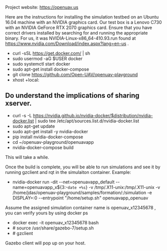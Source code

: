 Project website: https://openuav.us

Here are the instructions for installing the simulation testbed on an Ubuntu 16.04 machine with an NVIDIA graphics card. Our test box is a Lenovo C730 with an NVIDIA GeForce RTX 2070 graphics card. Ensure that you have correct drivers installed by searching for and running the appropriate binary. For us, it was NVIDIA-Linux-x86_64-410.93.run found at https://www.nvidia.com/Download/index.aspx?lang=en-us . 


- curl -sSL https://get.docker.com/ | sh
- sudo usermod -aG $USER docker
- sudo systemctl start docker
- sudo apt-get install docker-compose 
- git clone https://github.com/Open-UAV/openuav-playground
- xhost +local:  

Do understand the implications of sharing xserver. 
- 
- curl -s -L https://nvidia.github.io/nvidia-docker/$distribution/nvidia-docker.list | sudo tee /etc/apt/sources.list.d/nvidia-docker.list
- sudo apt-get update
- sudo apt-get install -y nvidia-docker
- pip install nvidia-docker-compose
- cd ~/openuav-playground/openuavapp  
- nvidia-docker-compose build 

This will take a while. 

Once the build is complete, you will be able to run simulations and see it by running gzclient and rqt in the simulaiton container. 
Example: 
- nvidia-docker run -dit --net=openuavapp_default --name=openuavapp_x${3:-`date +%s`} -v /tmp/.X11-unix:/tmp/.X11-unix -v /home/jdas/openuav-playground/samples/formation/:/simulation -e DISPLAY=:0 --entrypoint "/home/setup.sh" openuavapp_openuav

Assume the assigned simulation container name is openuav_x12345678 , you can verify yours by using docker ps 

- docker exec -it openuav_x12345678 bash 
- <container-id># source /usr/share/gazebo-7/setup.sh 
- <container-id># gzclient
  
Gazebo client will pop up on your host. 
  

 
